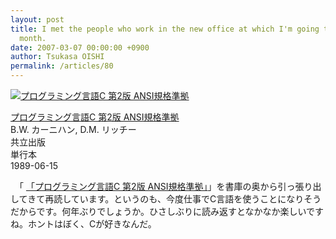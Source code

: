 ```yaml
---
layout: post
title: I met the people who work in the new office at which I'm going to work next
  month.
date: 2007-03-07 00:00:00 +0900
author: Tsukasa OISHI
permalink: /articles/80
---
```



 [![プログラミング言語C 第2版 ANSI規格準拠](https://images-na.ssl-images-amazon.com/images/I/41W69WGATNL._SL160_.jpg "プログラミング言語C 第2版 ANSI規格準拠")](http://www.amazon.co.jp/%E3%83%97%E3%83%AD%E3%82%B0%E3%83%A9%E3%83%9F%E3%83%B3%E3%82%B0%E8%A8%80%E8%AA%9EC-%E7%AC%AC2%E7%89%88-ANSI%E8%A6%8F%E6%A0%BC%E6%BA%96%E6%8B%A0-B-W-%E3%82%AB%E3%83%BC%E3%83%8B%E3%83%8F%E3%83%B3/dp/4320026926%3FSubscriptionId%3DAKIAIKJECTBTL3JTYTKA%26tag%3Dkaeruspoon-22%26linkCode%3Dxm2%26camp%3D2025%26creative%3D165953%26creativeASIN%3D4320026926)  

 [プログラミング言語C 第2版 ANSI規格準拠](http://www.amazon.co.jp/%E3%83%97%E3%83%AD%E3%82%B0%E3%83%A9%E3%83%9F%E3%83%B3%E3%82%B0%E8%A8%80%E8%AA%9EC-%E7%AC%AC2%E7%89%88-ANSI%E8%A6%8F%E6%A0%BC%E6%BA%96%E6%8B%A0-B-W-%E3%82%AB%E3%83%BC%E3%83%8B%E3%83%8F%E3%83%B3/dp/4320026926%3FSubscriptionId%3DAKIAIKJECTBTL3JTYTKA%26tag%3Dkaeruspoon-22%26linkCode%3Dxm2%26camp%3D2025%26creative%3D165953%26creativeASIN%3D4320026926)  
B.W. カーニハン, D.M. リッチー  
共立出版  
単行本  
1989-06-15  

　「 [「プログラミング言語C 第2版 ANSI規格準拠」](http://www.amazon.co.jp/%E3%83%97%E3%83%AD%E3%82%B0%E3%83%A9%E3%83%9F%E3%83%B3%E3%82%B0%E8%A8%80%E8%AA%9EC-%E7%AC%AC2%E7%89%88-ANSI%E8%A6%8F%E6%A0%BC%E6%BA%96%E6%8B%A0-B-W-%E3%82%AB%E3%83%BC%E3%83%8B%E3%83%8F%E3%83%B3/dp/4320026926%3FSubscriptionId%3DAKIAIKJECTBTL3JTYTKA%26tag%3Dkaeruspoon-22%26linkCode%3Dxm2%26camp%3D2025%26creative%3D165953%26creativeASIN%3D4320026926)」を書庫の奥から引っ張り出してきて再読しています。というのも、今度仕事でC言語を使うことになりそうだからです。何年ぶりでしょうか。ひさしぶりに読み返すとなかなか楽しいですね。ホントはぼく、Cが好きなんだ。  
